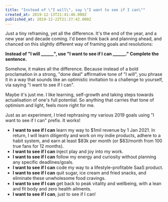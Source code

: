 ```yaml
---
title: "Instead of \"I will\", say \"I want to see if I can\""
created_at: 2019-12-13T21:41:46.000Z
published_at: 2019-12-22T21:27:42.000Z
---
```

Just a tiny reframing, yet all the difference. It's the end of the year, and a new year and decade coming. I'd been think back and planning ahead, and chanced on this slightly different way of framing goals and resolutions:

  

**Instead of "I will \_\_\_\_\_\_", use "I want to see if I can \_\_\_\_\_\_." Complete the sentence.** 

  

Somehow, it makes all the difference. Because instead of a bold proclamation in a strong, "done deal" affirmative tone of "I will", you phrase it in a way that sounds like an optimistic invitation to a challenge to yourself, via saying "I want to see if I can".

  

Maybe it's just me. I like learning, self-growth and taking steps towards actualisation of one's full potential. So anything that carries that tone of optimism and light, feels more right for me.

  

Just as an experiment, I tried rephrasing my various 2019 goals using "I want to see if I can" prefix. It works!

  

*   **I want to see if I can** learn my way to $1mil revenue by 1 Jan 2021. In return, I will learn diligently and work on my indie products, adhere to a habit system, and earn at least $83k per month (or $83/month from 100 true fans for 12 months).
*   **I want to see if I can** inject play and joy into my work.
*   **I want to see if I can** follow my energy and curiosity without planning any specific deadlines/goals.
*   **I want to see if I can** code my way to a lifestyle-profitable SaaS product.
*   **I want to see if I can** quit sugar, ice cream and fried snacks, and eliminate these unwholesome food cravings.
*   **I want to see if I can** get back to peak vitality and wellbeing, with a lean and fit body and zero health ailments.
*   **I want to see if I can**, just to see if I can!
